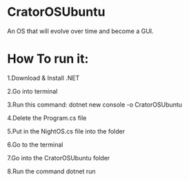 # CratorOSUbuntu
An OS that will evolve over time and become a GUI.


# How To run it:
  1.Download & Install .NET
  
  2.Go into terminal
  
  3.Run this command: dotnet new console -o CratorOSUbuntu
  
  4.Delete the Program.cs file
  
  5.Put in the NightOS.cs file into the folder
  
  6.Go to the terminal
  
  7.Go into the CratorOSUbuntu folder
  
  8.Run the command dotnet run
